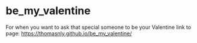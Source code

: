 # be_my_valentine
 For when you want to ask that special someone to be your Valentine
link to page: https://thomasnly.github.io/be_my_valentine/
